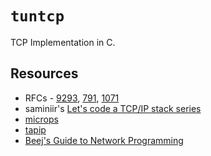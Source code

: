 # `tuntcp`

TCP Implementation in C.

## Resources
- RFCs - [9293](https://www.rfc-editor.org/rfc/rfc9293.txt), [791](https://www.rfc-editor.org/rfc/rfc791.txt), [1071](https://www.rfc-editor.org/rfc/rfc1071.txt)
- saminiir's [Let's code a TCP/IP stack series](https://www.saminiir.com/lets-code-tcp-ip-stack-1-ethernet-arp/)
- [microps](https://github.com/pandax381/microps)
- [tapip](https://github.com/chobits/tapip)
- [Beej's Guide to Network Programming](https://beej.us/guide/bgnet/html)
